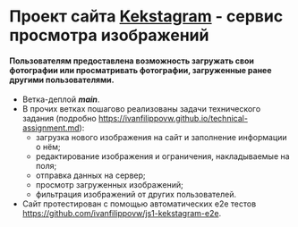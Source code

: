 # Проект сайта [Kekstagram](https://ivanfilippovw.github.io/kekstagram/) - сервис просмотра изображений
#### Пользователям предоставлена возможность загружать свои фотографии или просматривать фотографии, загруженные ранее другими пользователями.
* Ветка-деплой _**main**_.
* В прочих ветках пошагово реализованы задачи технического задания (подробно https://ivanfilippovw.github.io/technical-assignment.md):
  - загрузка нового изображения на сайт и заполнение информации о нём;
  - редактирование изображения и ограничения, накладываемые на поля;
  - отправка данных на сервер;
  - просмотр загруженных изображений;
  - фильтрация изображений от других пользователей.
* Сайт протестирован с помощью автоматических e2e тестов https://github.com/ivanfilippovw/js1-kekstagram-e2e.
